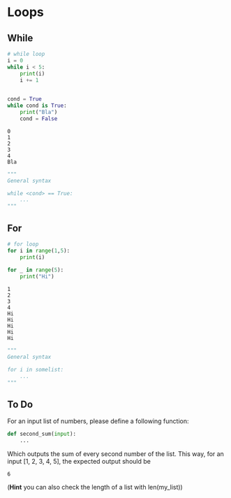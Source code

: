 # Loops
## While
```python
# while loop
i = 0
while i < 5:
    print(i)
    i += 1
    

cond = True
while cond is True:
    print("Bla")
    cond = False
```
```
0
1
2
3
4
Bla
```
```python
"""
General syntax

while <cond> == True:
    ...
"""
```
## For
```python
# for loop
for i in range(1,5):
    print(i)
    
for _ in range(5):
    print("Hi")
```
```
1
2
3
4
Hi
Hi
Hi
Hi
Hi
```
```python
"""
General syntax

for i in somelist:
    ...
"""
```
## To Do

For an input list of numbers, please define a following function: 

```python
def second_sum(input):
    ...
```
Which outputs the sum of every second number of the list. 
This way, for an input [1, 2, 3, 4, 5], the expected output should be

```
6
```
(**Hint** you can also check the length of a list with len(my_list))